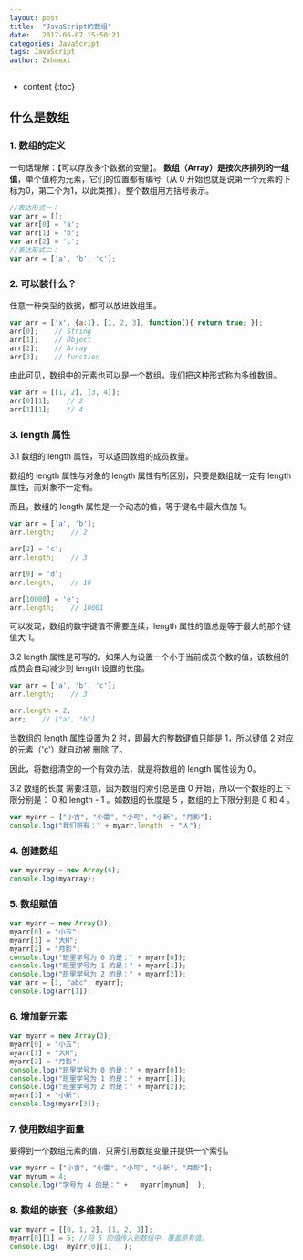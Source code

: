 ```yaml
---
layout: post
title:  "JavaScript的数组"
date:   2017-06-07 15:50:21
categories: JavaScript
tags: JavaScript
author: Zxhnext
---
```


* content
{:toc}
## 什么是数组
### 1. 数组的定义
一句话理解：【可以存放多个数据的变量】。
**数组（Array）是按次序排列的一组值**，单个值称为元素，它们的位置都有编号（从 0 开始也就是说第一个元素的下标为0，第二个为1，以此类推）。整个数组用方括号表示。



```javascript
//表达形式一：
var arr = [];
var arr[0] = 'a';
var arr[1] = 'b';
var arr[2] = 'c';
//表达形式二：
var arr = ['a', 'b', 'c'];
```
### 2. 可以装什么？
任意一种类型的数据，都可以放进数组里。

```javascript
var arr = ['x', {a:1}, [1, 2, 3], function(){ return true; }];
arr[0];    // String
arr[1];    // Object
arr[2];    // Array
arr[3];    // function
```

由此可见，数组中的元素也可以是一个数组，我们把这种形式称为多维数组。

```javascript
var arr = [[1, 2], [3, 4]];
arr[0][1];    // 2
arr[1][1];    // 4
```

### 3. length 属性
3.1 数组的 length 属性，可以返回数组的成员数量。

数组的 length 属性与对象的 length 属性有所区别，只要是数组就一定有 length 属性，而对象不一定有。

而且，数组的 length 属性是一个动态的值，等于键名中最大值加 1。

```javascript
var arr = ['a', 'b'];
arr.length;    // 2

arr[2] = 'c';
arr.length;    // 3

arr[9] = 'd';
arr.length;    // 10

arr[10000] = 'e';
arr.length;    // 10001
```

可以发现，数组的数字键值不需要连续，length 属性的值总是等于最大的那个键值大 1。

3.2 length 属性是可写的。如果人为设置一个小于当前成员个数的值，该数组的成员会自动减少到 length 设置的长度。

```javascript
var arr = ['a', 'b', 'c'];
arr.length;    // 3

arr.length = 2;
arr;    // ["a", "b"]
```

当数组的 length 属性设置为 2 时，即最大的整数键值只能是 1，所以键值 2 对应的元素（'c'）就自动被 删除 了。

因此，将数组清空的一个有效办法，就是将数组的 length 属性设为 0。

3.2 数组的长度
需要注意，因为数组的索引总是由 0 开始，所以一个数组的上下限分别是： 0 和 length - 1 。如数组的长度是 5 ，数组的上下限分别是 0 和 4 。

```javascript
var myarr = ["小吉", "小雷", "小可", "小新", "月影"];
console.log("我们班有：" + myarr.length  + "人");
```

### 4. 创建数组

```javascript
var myarray = new Array(6);
console.log(myarray);
```
### 5. 数组赋值

```javascript
var myarr = new Array(3);
myarr[0] = "小五";
myarr[1] = "大H";
myarr[2] = "月影";
console.log("班里学号为 0 的是：" + myarr[0]);
console.log("班里学号为 1 的是：" + myarr[1]);
console.log("班里学号为 2 的是：" + myarr[2]);
var arr = [1, "abc", myarr];
console.log(arr[1]);
```

### 6. 增加新元素

```javascript
var myarr = new Array(3);
myarr[0] = "小五";
myarr[1] = "大H";
myarr[2] = "月影";
console.log("班里学号为 0 的是：" + myarr[0]);
console.log("班里学号为 1 的是：" + myarr[1]);
console.log("班里学号为 2 的是：" + myarr[2]);
myarr[3] = "小新";
console.log(myarr[3]);
```
### 7. 使用数组字面量
要得到一个数组元素的值，只需引用数组变量并提供一个索引。

```javascript
var myarr = ["小吉", "小雷", "小可", "小新", "月影"];
var mynum = 4;
console.log("学号为 4 的是：" +   myarr[mynum]  );
```

### 8. 数组的嵌套（多维数组）

```javascript
var myarr = [[0, 1, 2], [1, 2, 3]];
myarr[0][1] = 5; //将 5 的值传入到数组中，覆盖原有值。
console.log(  myarr[0][1]   );
```